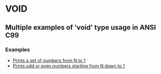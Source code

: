 # VOID

## Multiple examples of 'void' type usage in ANSI C99

### Examples

* [Prints a set of numbers from N to 1](https://github.com/ksukhorukov/void/blob/master/src/void_1.c)
* [Prints odd or even numbers starting from N down to 1](https://github.com/ksukhorukov/void/blob/master/src/void_2.c)

